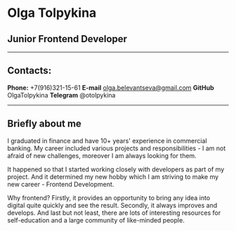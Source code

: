 # Olga Tolpykina
## Junior Frontend Developer

***

## Contacts:

**Phone:** +7(916)321-15-61
**E-mail** olga.belevantseva@gmail.com
**GitHub** OlgaTolpykina
**Telegram** @otolpykina

***

## Briefly about me

I graduated in finance and have 10+ years' experience in commercial banking. My career included various projects and responsibilities - I am not afraid of new challenges, moreover I am always looking for them. 

It happened so that I started working closely with developers as part of my project. And it determined my new hobby which I am striving to make my new career - Frontend Development.

Why frontend? Firstly, it provides an opportunity to bring any idea into digital quite quickly and see the result. Secondly, it always improves and develops. And last but not least, there are lots of interesting resources for self-education and a large community of like-minded people.